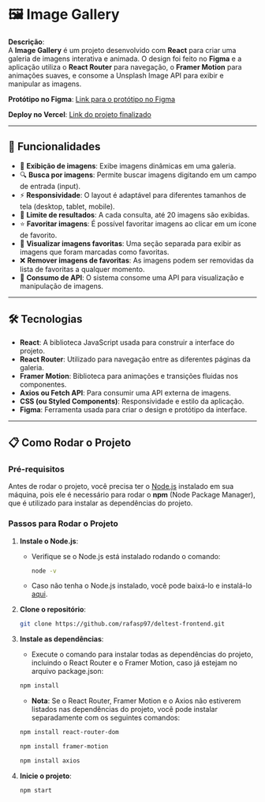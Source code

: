 # 🖼️ **Image Gallery**

**Descrição**:  
A **Image Gallery** é um projeto desenvolvido com **React** para criar uma galeria de imagens interativa e animada. O design foi feito no **Figma** e a aplicação utiliza o **React Router** para navegação, o **Framer Motion** para animações suaves, e consome a Unsplash Image API para exibir e manipular as imagens.

**Protótipo no Figma**: [Link para o protótipo no Figma](https://www.figma.com/design/VqeU0kOCtVtchpup6PaA7u/DelTech-Test?node-id=0-1&t=niyhi682DCULWRMB-1)


**Deploy no Vercel**: [Link do projeto finalizado](https://deltest-frontend.vercel.app/)

---

## 🚀 Funcionalidades

- 🌟 **Exibição de imagens**: Exibe imagens dinâmicas em uma galeria.
- 🔍 **Busca por imagens**: Permite buscar imagens digitando em um campo de entrada (input).
- ⚡ **Responsividade**: O layout é adaptável para diferentes tamanhos de tela (desktop, tablet, mobile).
- 🎨 **Limite de resultados**: A cada consulta, até 20 imagens são exibidas.
- ⭐ **Favoritar imagens**: É possível favoritar imagens ao clicar em um ícone de favorito.
- 💖 **Visualizar imagens favoritas**: Uma seção separada para exibir as imagens que foram marcadas como favoritas.
- ❌ **Remover imagens de favoritas**: As imagens podem ser removidas da lista de favoritas a qualquer momento.
- 📡 **Consumo de API**: O sistema consome uma API para visualização e manipulação de imagens.
  
---

## 🛠️ Tecnologias

- **React**: A biblioteca JavaScript usada para construir a interface do projeto.
- **React Router**: Utilizado para navegação entre as diferentes páginas da galeria.
- **Framer Motion**: Biblioteca para animações e transições fluidas nos componentes.
- **Axios ou Fetch API**: Para consumir uma API externa de imagens.
- **CSS (ou Styled Components)**: Responsividade e estilo da aplicação.
- **Figma**: Ferramenta usada para criar o design e protótipo da interface.

---

## 📋 Como Rodar o Projeto

### Pré-requisitos

Antes de rodar o projeto, você precisa ter o [Node.js](https://nodejs.org/) instalado em sua máquina, pois ele é necessário para rodar o **npm** (Node Package Manager), que é utilizado para instalar as dependências do projeto.

### Passos para Rodar o Projeto

1. **Instale o Node.js**:
   
   - Verifique se o Node.js está instalado rodando o comando:
   
     ```bash
     node -v
     ```

   - Caso não tenha o Node.js instalado, você pode baixá-lo e instalá-lo [aqui](https://nodejs.org/).

2. **Clone o repositório**:


   ```bash
   git clone https://github.com/rafasp97/deltest-frontend.git
   ```

   
3. **Instale as dependências**:
   

   - Execute o comando para instalar todas as dependências do projeto, incluindo o React Router e o Framer Motion, caso já estejam no arquivo package.json:

   
   ```bash
   npm install
   ```


   - **Nota**: Se o React Router, Framer Motion e o Axios não estiverem listados nas dependências do projeto, você pode instalar separadamente com os seguintes comandos:

     
   ```bash
   npm install react-router-dom
   ```


   ```bash
   npm install framer-motion
   ```


   ```bash
   npm install axios
   ```


5. **Inicie o projeto**:


   ```bash
   npm start
   ```
   

